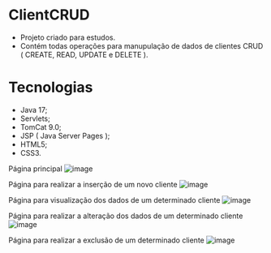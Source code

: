 # ClientCRUD

- Projeto criado para estudos.
- Contém todas operações para manupulação de dados de clientes CRUD ( CREATE, READ, UPDATE e DELETE ).


# Tecnologias
- Java 17;
- Servlets;
- TomCat 9.0;
- JSP ( Java Server Pages );
- HTML5;
- CSS3.

Página principal
![image](https://user-images.githubusercontent.com/61717934/193959128-45b67789-bdd0-4881-83c3-17d090689962.png)

Página para realizar a inserção de um novo cliente
![image](https://user-images.githubusercontent.com/61717934/193959659-d30a2520-887c-412e-a3e1-37132facc9da.png)

Página para visualização dos dados de um determinado cliente
![image](https://user-images.githubusercontent.com/61717934/193959485-90c68a65-3672-44c3-912d-4fe6978f0e6e.png)

Página para realizar a alteração dos dados de um determinado cliente
![image](https://user-images.githubusercontent.com/61717934/193959530-7835bd2f-0a47-40d4-93ba-7118ea580217.png)

Página para realizar a exclusão de um determinado cliente
![image](https://user-images.githubusercontent.com/61717934/193959573-2d6f0a19-0ac8-459a-aaa9-c8831e529b53.png)
